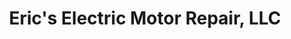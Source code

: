 ---
title: "Eric's Electric Motor Repair, LLC"
url: /slayton/erics-electric-motor-repair-llc/
shop: shop
---